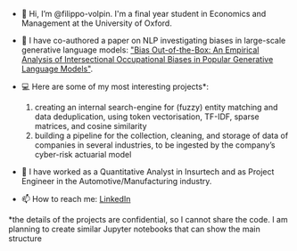 - 👋 Hi, I’m @filippo-volpin. I'm a final year student in Economics and Management at the University of Oxford.

- 📰 I have co-authored a paper on NLP investigating biases in large-scale generative language models: ["Bias Out-of-the-Box: An Empirical Analysis of Intersectional Occupational Biases in Popular Generative Language Models"](https://arxiv.org/abs/2102.04130).
- 💻 Here are some of my most interesting projects*:
    1. creating  an  internal  search-engine  for  (fuzzy)  entity  matching  and  data  deduplication,  using  token vectorisation, TF-IDF, sparse matrices, and cosine similarity
    2. building a pipeline for the collection, cleaning, and storage of data of companies in several industries, to be ingested by the company’s cyber-risk actuarial model
- 🔨 I have worked as a Quantitative Analyst in Insurtech and as Project Engineer in the Automotive/Manufacturing industry.
- 📫 How to reach me: [LinkedIn](https://www.linkedin.com/in/filippovolpin/)

*the details of the projects are confidential, so I cannot share the code. I am planning to create similar Jupyter notebooks that can show the main structure

<!---
filippo-volpin/filippo-volpin is a ✨ special ✨ repository because its `README.md` (this file) appears on your GitHub profile.
You can click the Preview link to take a look at your changes.
--->
